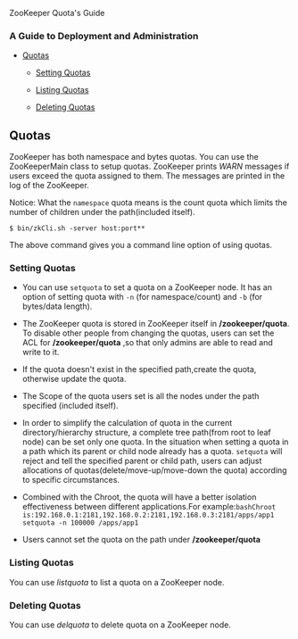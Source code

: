 ZooKeeper Quota's Guide

### A Guide to Deployment and Administration

- [Quotas](https://zookeeper.apache.org/doc/r3.6.2/zookeeperQuotas.html#zookeeper_quotas)

    - [Setting Quotas](https://zookeeper.apache.org/doc/r3.6.2/zookeeperQuotas.html#Setting+Quotas)

    - [Listing Quotas](https://zookeeper.apache.org/doc/r3.6.2/zookeeperQuotas.html#Listing+Quotas)

    - [Deleting Quotas](https://zookeeper.apache.org/doc/r3.6.2/zookeeperQuotas.html#Deleting+Quotas)



## Quotas

ZooKeeper has both namespace and bytes quotas. You can use the ZooKeeperMain class to setup quotas. ZooKeeper prints *WARN* messages if users exceed the quota assigned to them. The messages are printed in the log of the ZooKeeper.

Notice: What the `namespace` quota means is the count quota which limits the number of children under the path(included itself).

```text
$ bin/zkCli.sh -server host:port**

```

The above command gives you a command line option of using quotas.



### Setting Quotas

- You can use `setquota` to set a quota on a ZooKeeper node. It has an option of setting quota with `-n` (for namespace/count) and `-b` (for bytes/data length).

- The ZooKeeper quota is stored in ZooKeeper itself in **/zookeeper/quota**. To disable other people from changing the quotas, users can set the ACL for **/zookeeper/quota** ,so that only admins are able to read and write to it.

- If the quota doesn't exist in the specified path,create the quota, otherwise update the quota.

- The Scope of the quota users set is all the nodes under the path specified (included itself).

- In order to simplify the calculation of quota in the current directory/hierarchy structure, a complete tree path(from root to leaf node) can be set only one quota. In the situation when setting a quota in a path which its parent or child node already has a quota. `setquota` will reject and tell the specified parent or child path, users can adjust allocations of quotas(delete/move-up/move-down the quota) according to specific circumstances.

- Combined with the Chroot, the quota will have a better isolation effectiveness between different applications.For example:```bashChroot is:192.168.0.1:2181,192.168.0.2:2181,192.168.0.3:2181/apps/app1 setquota -n 100000 /apps/app1 ```

- Users cannot set the quota on the path under **/zookeeper/quota**



### Listing Quotas

You can use *listquota* to list a quota on a ZooKeeper node.



### Deleting Quotas

You can use *delquota* to delete quota on a ZooKeeper node.

